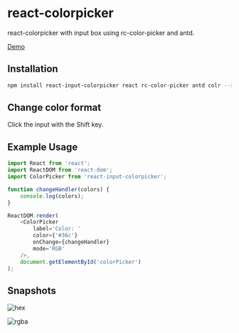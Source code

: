 # react-colorpicker
react-colorpicker with input box using rc-color-picker and antd.

[Demo](https://homfen.github.io/react-colorpicker)

## Installation
```bash
npm install react-input-colorpicker react rc-color-picker antd colr --save
```

## Change color format
Click the input with the Shift key.

## Example Usage
```javascript
import React from 'react';
import ReactDOM from 'react-dom';
import ColorPicker from 'react-input-colorpicker';

function changeHandler(colors) {
    console.log(colors);
}

ReactDOM.render(
    <ColorPicker
        label='Color: '
        color={'#36c'}
        onChange={changeHandler}
        mode='RGB'
    />,
    document.getElementById('colorPicker')
);
```

## Snapshots
![hex](http://i.imgur.com/8G3Kaer.jpg)

![rgba](http://i.imgur.com/jFh7fNA.jpg)
